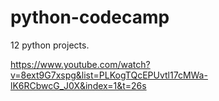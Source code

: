 # python-codecamp
12 python projects.

https://www.youtube.com/watch?v=8ext9G7xspg&list=PLKogTQcEPUvtl17cMWa-lK6RCbwcG_J0X&index=1&t=26s

